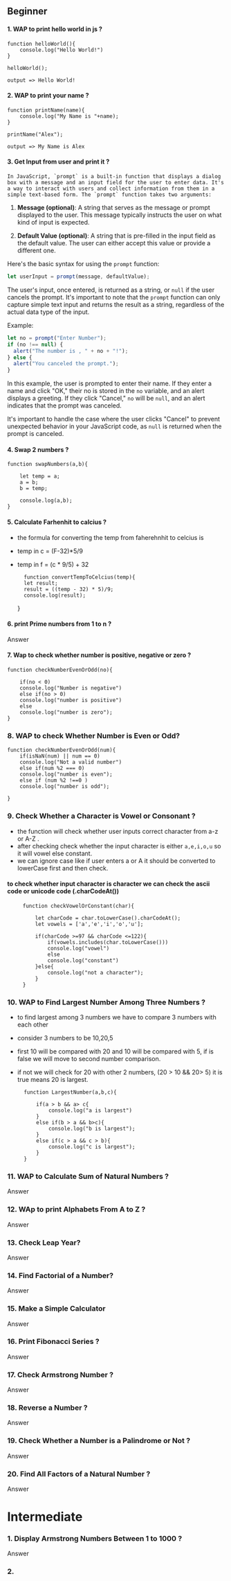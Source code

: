 ## Beginner 


#### 1.  WAP to print hello world in js ?

    function helloWorld(){
        console.log("Hello World!")
    }

    helloWorld();

    output => Hello World!

#### 2. WAP to print your name ?

    function printName(name){
        console.log("My Name is "+name);
    }

    printName("Alex");

    output => My Name is Alex

#### 3. Get Input from user and print it ?

    In JavaScript, `prompt` is a built-in function that displays a dialog box with a message and an input field for the user to enter data. It's a way to interact with users and collect information from them in a simple text-based form. The `prompt` function takes two arguments:

1. **Message (optional)**: A string that serves as the message or prompt displayed to the user. This message typically instructs the user on what kind of input is expected.

2. **Default Value (optional)**: A string that is pre-filled in the input field as the default value. The user can either accept this value or provide a different one.

Here's the basic syntax for using the `prompt` function:

```javascript
let userInput = prompt(message, defaultValue);
```

The user's input, once entered, is returned as a string, or `null` if the user cancels the prompt. It's important to note that the `prompt` function can only capture simple text input and returns the result as a string, regardless of the actual data type of the input.

Example:

```javascript
let no = prompt("Enter Number");
if (no !== null) {
  alert("The number is , " + no + "!");
} else {
  alert("You canceled the prompt.");
}
```

In this example, the user is prompted to enter their name. If they enter a name and click "OK," their no is stored in the `no` variable, and an alert displays a greeting. If they click "Cancel," `no` will be `null`, and an alert indicates that the prompt was canceled.

It's important to handle the case where the user clicks "Cancel" to prevent unexpected behavior in your JavaScript code, as `null` is returned when the prompt is canceled.

#### 4. Swap 2 numbers ?

    function swapNumbers(a,b){

        let temp = a;
        a = b;
        b = temp;

        console.log(a,b);
    }


#### 5. Calculate Farhenhit to calcius ?

- the formula for converting the temp from faherehnhit to celcius is 

- temp in c = (F-32)*5/9
- temp in f = (c * 9/5) + 32

        function convertTempToCelcius(temp){
        let result;
        result = ((temp - 32) * 5)/9;
        console.log(result);

    }


#### 6. print Prime numbers from 1 to n ?

Answer

#### 7. Wap to check whether number is positive, negative or zero ?

    function checkNumberEvenOrOdd(no){

        if(no < 0)
        console.log("Number is negative")
        else if(no > 0)
        console.log("number is positive")        
        else 
        console.log("number is zero");
    }

### 8. WAP to check Whether Number is Even or Odd?

    function checkNumberEvenOrOdd(num){
        if(isNaN(num) || num == 0)
        console.log("Not a valid number")
        else if(num %2 === 0)
        console.log("number is even");
        else if (num %2 !==0 )
        console.log("number is odd");
        
    }


### 9. Check Whether a Character is Vowel or Consonant ?

-  the function will check whether user inputs correct character from a-z or A-Z .
- after checking check whether the input character is either 
    `a,e,i,o,u` so it will vowel else constant.
- we can ignore case like if user enters a or A it should be converted to lowerCase first and then check.

####  to check whether input character is character we can check the ascii code or unicode code (<stringInput>.charCodeAt())

        
         function checkVowelOrConstant(char){

             let charCode = char.toLowerCase().charCodeAt();
             let vowels = ['a','e','i','o','u'];

             if(charCode >=97 && charCode <=122){
                 if(vowels.includes(char.toLowerCase()))            
                 console.log("vowel")
                 else 
                 console.log("constant")
             }else{
                 console.log("not a character");
             }
         }


### 10. WAP to Find Largest Number Among Three Numbers ?
    
- to find largest among 3 numbers we have to compare 3 numbers with each other 
- consider 3 numbers to be 10,20,5
-  first 10 will be compared with 20 and 10 will be compared with 5, if is false we will move to second number comparison.
- if not we will check for 20 with other 2 numbers, (20 > 10 && 20> 5) it is  true means 20 is largest.

        function LargestNumber(a,b,c){

            if(a > b && a> c{
                console.log("a is largest")
            }
            else if(b > a && b>c){
                console.log("b is largest");                
            }
            else if(c > a && c > b){
                console.log("c is largest");
            }
        }

### 11. WAP to Calculate Sum of Natural Numbers  ?

Answer

### 12. WAp to print Alphabets From A to Z  ?

Answer

### 13. Check Leap Year?

Answer

### 14. Find Factorial of a Number?

Answer

### 15. Make a Simple Calculator 

Answer

### 16. Print Fibonacci Series ?

Answer

### 17. Check Armstrong Number ?

Answer

### 18. Reverse a Number ?

Answer

### 19. Check Whether a Number is a Palindrome or Not ?

Answer

### 20. Find All Factors of a Natural Number ?

Answer


# Intermediate 

### 1. Display Armstrong Numbers Between 1 to 1000 ?

Answer


### 2. 

